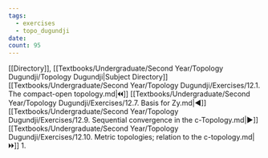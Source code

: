 ```yaml
---
tags:
  - exercises
  - topo_dugundji
date: 
count: 95
---
```

[[Directory]], [[Textbooks/Undergraduate/Second Year/Topology Dugundji/Topology Dugundji|Subject Directory]]
[[Textbooks/Undergraduate/Second Year/Topology Dugundji/Exercises/12.1. The compact-open topology.md|🞀🞀]] [[Textbooks/Undergraduate/Second Year/Topology Dugundji/Exercises/12.7. Basis for Zy.md|◀]] [[Textbooks/Undergraduate/Second Year/Topology Dugundji/Exercises/12.9. Sequential convergence in the c-Topology.md|▶]] [[Textbooks/Undergraduate/Second Year/Topology Dugundji/Exercises/12.10. Metric topologies; relation to the c-topology.md|🞂🞂]]
1. 